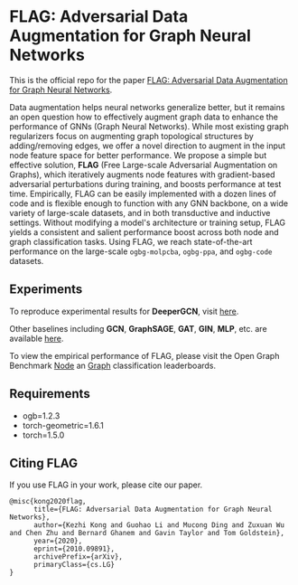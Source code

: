 # FLAG: Adversarial Data Augmentation for Graph Neural Networks

This is the official repo for the paper [FLAG: Adversarial Data Augmentation for Graph Neural Networks](https://arxiv.org/abs/2010.09891).

Data augmentation helps neural networks generalize better, but it remains an open question how to effectively augment graph data to enhance the performance of GNNs (Graph Neural Networks). While most existing graph regularizers focus on augmenting graph topological structures by adding/removing edges, we offer a novel direction to augment in the input node feature space for better performance. We propose a simple but effective solution, **FLAG** (Free Large-scale Adversarial Augmentation on Graphs), which iteratively augments node features with gradient-based adversarial perturbations during training, and boosts performance at test time. Empirically, FLAG can be easily implemented with a dozen lines of code and is flexible enough to function with any GNN backbone, on a wide variety of large-scale datasets, and in both transductive and inductive settings. Without modifying a model's architecture or training setup, FLAG yields a consistent and salient performance boost across both node and graph classification tasks. Using FLAG, we reach state-of-the-art performance on the large-scale `ogbg-molpcba`, `ogbg-ppa`, and `ogbg-code` datasets.

## Experiments

To reproduce experimental results for **DeeperGCN**, visit [here](https://github.com/devnkong/FLAG/tree/main/deep_gcns_torch/examples/ogb).

Other baselines including **GCN**, **GraphSAGE**, **GAT**, **GIN**, **MLP**, etc. are available [here](https://github.com/devnkong/FLAG/tree/main/ogb).

To view the empirical performance of FLAG, please visit the Open Graph Benchmark [Node](https://ogb.stanford.edu/docs/leader_nodeprop/) an [Graph](https://ogb.stanford.edu/docs/leader_graphprop/) classification leaderboards.

## Requirements
  - ogb=1.2.3
  - torch-geometric=1.6.1
  - torch=1.5.0

## Citing FLAG

If you use FLAG in your work, please cite our paper.

```
@misc{kong2020flag,
      title={FLAG: Adversarial Data Augmentation for Graph Neural Networks}, 
      author={Kezhi Kong and Guohao Li and Mucong Ding and Zuxuan Wu and Chen Zhu and Bernard Ghanem and Gavin Taylor and Tom Goldstein},
      year={2020},
      eprint={2010.09891},
      archivePrefix={arXiv},
      primaryClass={cs.LG}
}
```
